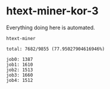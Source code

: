 # htext-miner-kor-3

Everything doing here is automated.

```
htext-miner

total: 7682/9855 (77.95027904616946%)

job0: 1387
job1: 1610
job2: 1513
job3: 1660
job4: 1512
```